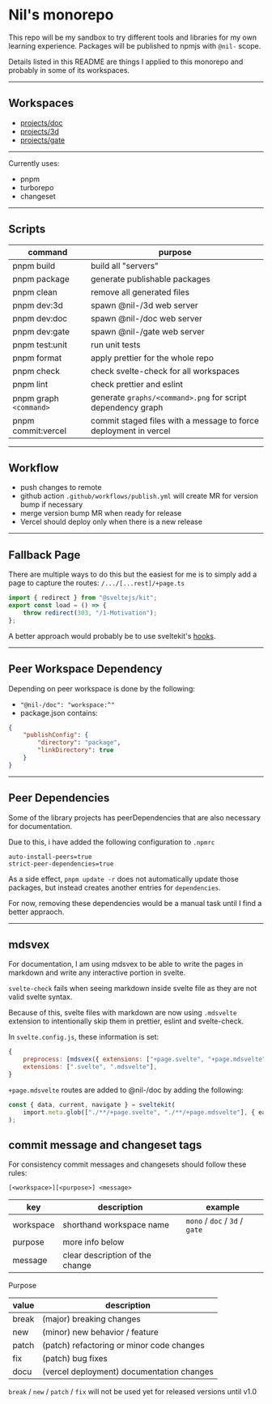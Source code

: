 # Nil's monorepo

This repo will be my sandbox to try different tools and libraries for my own learning experience.
Packages will be published to npmjs with `@nil-` scope.

Details listed in this README are things I applied to this monorepo and probably in some of its workspaces.

---

## Workspaces

-   [projects/doc](./projects/doc/README.md)
-   [projects/3d](./projects/3d/README.md)
-   [projects/gate](./projects/gate/README.md)

---

Currently uses:

-   pnpm
-   turborepo
-   changeset

---

## Scripts

| command                | purpose                                                          |
| ---------------------- | ---------------------------------------------------------------- |
| pnpm build             | build all "servers"                                              |
| pnpm package           | generate publishable packages                                    |
| pnpm clean             | remove all generated files                                       |
| pnpm dev:3d            | spawn @nil-/3d web server                                        |
| pnpm dev:doc           | spawn @nil-/doc web server                                       |
| pnpm dev:gate          | spawn @nil-/gate web server                                      |
| pnpm test:unit         | run unit tests                                                   |
| pnpm format            | apply prettier for the whole repo                                |
| pnpm check             | check svelte-check for all workspaces                            |
| pnpm lint              | check prettier and eslint                                        |
| pnpm graph `<command>` | generate `graphs/<command>.png` for script dependency graph      |
| pnpm commit:vercel     | commit staged files with a message to force deployment in vercel |

---

## Workflow

-   push changes to remote
-   github action `.github/workflows/publish.yml` will create MR for version bump if necessary
-   merge version bump MR when ready for release
-   Vercel should deploy only when there is a new release

---

## Fallback Page

There are multiple ways to do this but the easiest for me is to simply add a page to capture the routes: `/.../[...rest]/+page.ts`

```typescript
import { redirect } from "@sveltejs/kit";
export const load = () => {
    throw redirect(303, "/1-Motivation");
};
```

A better approach would probably be to use sveltekit's [hooks](https://kit.svelte.dev/docs/hooks).

---

## Peer Workspace Dependency

Depending on peer workspace is done by the following:

-   `"@nil-/doc": "workspace:^"`
-   package.json contains:

```json
{
    "publishConfig": {
        "directory": "package",
        "linkDirectory": true
    }
}
```

---

## Peer Dependencies

Some of the library projects has peerDependencies that are also necessary for documentation.

Due to this, i have added the following configuration to `.npmrc`

```
auto-install-peers=true
strict-peer-dependencies=true
```

As a side effect, `pnpm update -r` does not automatically update those packages, but instead creates another entries for `dependencies`.

For now, removing these dependencies would be a manual task until I find a better appraoch.

---

## mdsvex

For documentation, I am using mdsvex to be able to write the pages in markdown and write any interactive portion in svelte.

`svelte-check` fails when seeing markdown inside svelte file as they are not valid svelte syntax.

Because of this, svelte files with markdown are now using `.mdsvelte` extension to intentionally skip them in prettier, eslint and svelte-check.

In `svelte.config.js`, these information is set:

```js
{
    preprocess: [mdsvex({ extensions: ["+page.svelte", "+page.mdsvelte"] })],
    extensions: [".svelte", ".mdsvelte"],
}
```

`+page.mdsvelte` routes are added to @nil-/doc by adding the following:

```ts
const { data, current, navigate } = sveltekit(
    import.meta.glob(["./**/+page.svelte", "./**/+page.mdsvelte"], { eager: true })
);
```

## commit message and changeset tags

For consistency commit messages and changesets should follow these rules:

`[<workspace>][<purpose>] <message>`

| key       | description                     | example                        |
| --------- | ------------------------------- | ------------------------------ |
| workspace | shorthand workspace name        | `mono` / `doc` / `3d` / `gate` |
| purpose   | more info below                 |                                |
| message   | clear description of the change |                                |

Purpose

| value | description                               |
| ----- | ----------------------------------------- |
| break | (major) breaking changes                  |
| new   | (minor) new behavior / feature            |
| patch | (patch) refactoring or minor code changes |
| fix   | (patch) bug fixes                         |
| docu  | (vercel deployment) documentation changes |

`break` / `new` / `patch` / `fix` will not be used yet for released versions until v1.0
